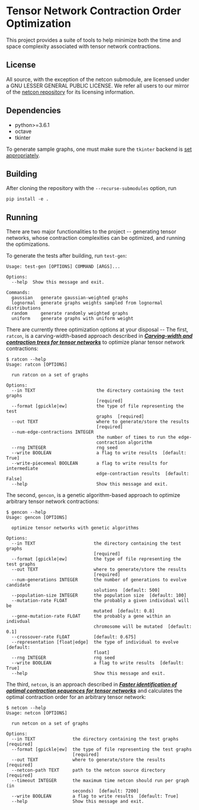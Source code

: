 # Tensor Network Contraction Order Optimization

This project provides a suite of tools to help minimize both the time and space complexity associated with tensor network contractions.

## License

All source, with the exception of the netcon submodule, are licensed under a GNU LESSER GENERAL PUBLIC LICENSE. We refer all users to our mirror of the [netcon repository](https://github.com/TensorCon/netcon) for its licensing information.

## Dependencies
* python>=3.6.1
* octave
* tkinter

To generate sample graphs, one must make sure the `tkinter` backend is [set appropriately](https://stackoverflow.com/questions/37604289/tkinter-tclerror-no-display-name-and-no-display-environment-variable?r=SearchResults&s=1|481.9562).

## Building
After cloning the repository with the `--recurse-submodules` option, run
```
pip install -e .
```

## Running
There are two major functionalities to the project -- generating tensor networks, whose contraction complexities can be optimized, and running the optimizations.

To generate the tests after building, run `test-gen`:
```
Usage: test-gen [OPTIONS] COMMAND [ARGS]...

Options:
  --help  Show this message and exit.

Commands:
  gaussian   generate gaussian-weighted graphs
  lognormal  generate graphs weights sampled from lognormal distributions
  random     generate randomly weighted graphs
  uniform    generate graphs with uniform weight
```

There are currently three optimization options at your disposal -- The first, `ratcon`, is a carving-width-based approach described in [***Carving-width and contraction trees for tensor networks***](https://arxiv.org/abs/1908.11034) to optimize planar tensor network contractions:
```
$ ratcon --help
Usage: ratcon [OPTIONS]

  run ratcon on a set of graphs

Options:
  --in TEXT                       the directory containing the test graphs
                                  [required]
  --format [gpickle|ew]           the type of file representing the test
                                  graphs  [required]
  --out TEXT                      where to generate/store the results
                                  [required]
  --num-edge-contractions INTEGER
                                  the number of times to run the edge-
                                  contraction algorithm
  --rng INTEGER                   rng seed
  --write BOOLEAN                 a flag to write results  [default: True]
  --write-piecemeal BOOLEAN       a flag to write results for intermediate
                                  edge-contraction results  [default: False]
  --help                          Show this message and exit.
```

The second, `gencon`, is a genetic algorithm-based approach to optimize arbitrary tensor network contractions:
```
$ gencon --help
Usage: gencon [OPTIONS]

  optimize tensor networks with genetic algorithms

Options:
  --in TEXT                      the directory containing the test graphs
                                 [required]
  --format [gpickle|ew]          the type of file representing the test graphs
  --out TEXT                     where to generate/store the results
                                 [required]
  --num-generations INTEGER      the number of generations to evolve candidate
                                 solutions  [default: 500]
  --population-size INTEGER      the population size  [default: 100]
  --mutation-rate FLOAT          the probably a given individual will be
                                 mutated  [default: 0.8]
  --gene-mutation-rate FLOAT     the probably a gene within an indivdual
                                 chromosome will be mutated  [default: 0.1]
  --crossover-rate FLOAT         [default: 0.675]
  --representation [float|edge]  the type of individual to evolve  [default:
                                 float]
  --rng INTEGER                  rng seed
  --write BOOLEAN                a flag to write results  [default: True]
  --help                         Show this message and exit.
```

The third, `netcon`, is an approach described in [***Faster identification of optimal contraction sequences for tensor networks***](https://journals.aps.org/pre/abstract/10.1103/PhysRevE.90.033315) and calculates the optimal contraction order for an arbitrary tensor network:
```
$ netcon --help
Usage: netcon [OPTIONS]

  run netcon on a set of graphs

Options:
  --in TEXT              the directory containing the test graphs  [required]
  --format [gpickle|ew]  the type of file representing the test graphs
                         [required]
  --out TEXT             where to generate/store the results  [required]
  --netcon-path TEXT     path to the netcon source directory  [required]
  --timeout INTEGER      the maximum time netcon should run per graph (in
                         seconds)  [default: 7200]
  --write BOOLEAN        a flag to write results  [default: True]
  --help                 Show this message and exit.
```
